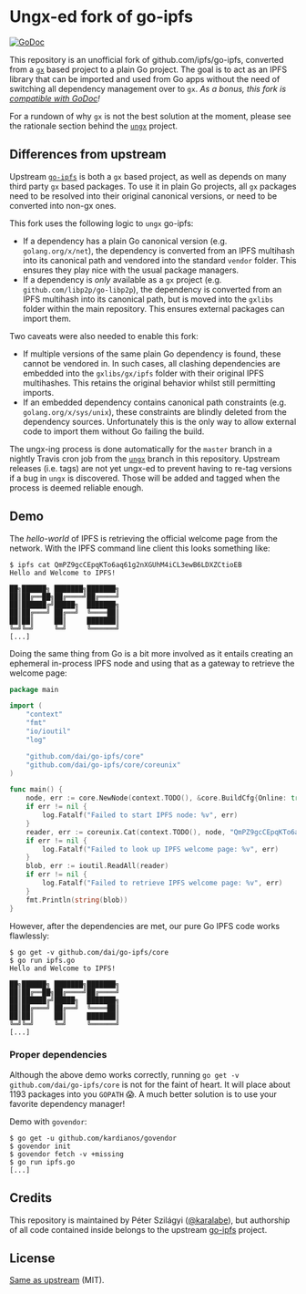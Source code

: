 # Ungx-ed fork of go-ipfs

[![GoDoc](https://godoc.org/github.com/dai/go-ipfs?status.svg)](https://godoc.org/github.com/dai/go-ipfs)

This repository is an unofficial fork of github.com/ipfs/go-ipfs, converted from a [`gx`](https://github.com/whyrusleeping/gx) based project to a plain Go project. The goal is to act as an IPFS library that can be imported and used from Go apps without the need of switching all dependency management over to `gx`. *As a bonus, this fork is [compatible with GoDoc](https://godoc.org/github.com/dai/go-ipfs)!*

For a rundown of why `gx` is not the best solution at the moment, please see the rationale section behind the [`ungx`](https://github.com/karalabe/ungx#why) project.

## Differences from upstream

Upstream [`go-ipfs`](github.com/ipfs/go-ipfs) is both a `gx` based project, as well as depends on many third party `gx` based packages. To use it in plain Go projects, all `gx` packages need to be resolved into their original canonical versions, or need to be converted into non-gx ones.

This fork uses the following logic to `ungx` go-ipfs:

 * If a dependency has a plain Go canonical version (e.g. `golang.org/x/net`), the dependency is converted from an IPFS multihash into its canonical path and vendored into the standard `vendor` folder. This ensures they play nice with the usual package managers.
 * If a dependency is *only* available as a `gx` project (e.g. `github.com/libp2p/go-libp2p`), the dependency is converted from an IPFS multihash into its canonical path, but is moved into the `gxlibs` folder within the main repository. This ensures external packages can import them.

Two caveats were also needed to enable this fork:

 * If multiple versions of the same plain Go dependency is found, these cannot be vendored in. In such cases, all clashing dependencies are embedded into the `gxlibs/gx/ipfs` folder with their original IPFS multihashes. This retains the original behavior whilst still permitting imports.
 * If an embedded dependency contains canonical path constraints (e.g. `golang.org/x/sys/unix`), these constraints are blindly deleted from the dependency sources. Unfortunately this is the only way to allow external code to import them without Go failing the build.

The ungx-ing process is done automatically for the `master` branch in a nightly Travis cron job from the [`ungx`](https://github.com/dai/go-ipfs/tree/ungx) branch in this repository. Upstream releases (i.e. tags) are not yet ungx-ed to prevent having to re-tag versions if a bug in `ungx` is discovered. Those will be added and tagged when the process is deemed reliable enough.

## Demo

The *hello-world* of IPFS is retrieving the official welcome page from the network. With the IPFS command line client this looks something like:

```
$ ipfs cat QmPZ9gcCEpqKTo6aq61g2nXGUhM4iCL3ewB6LDXZCtioEB
Hello and Welcome to IPFS!

██╗██████╗ ███████╗███████╗
██║██╔══██╗██╔════╝██╔════╝
██║██████╔╝█████╗  ███████╗
██║██╔═══╝ ██╔══╝  ╚════██║
██║██║     ██║     ███████║
╚═╝╚═╝     ╚═╝     ╚══════╝
[...]
```

Doing the same thing from Go is a bit more involved as it entails creating an ephemeral in-process IPFS node and using that as a gateway to retrieve the welcome page:

```go
package main

import (
	"context"
	"fmt"
	"io/ioutil"
	"log"

	"github.com/dai/go-ipfs/core"
	"github.com/dai/go-ipfs/core/coreunix"
)

func main() {
	node, err := core.NewNode(context.TODO(), &core.BuildCfg{Online: true})
	if err != nil {
		log.Fatalf("Failed to start IPFS node: %v", err)
	}
	reader, err := coreunix.Cat(context.TODO(), node, "QmPZ9gcCEpqKTo6aq61g2nXGUhM4iCL3ewB6LDXZCtioEB")
	if err != nil {
		log.Fatalf("Failed to look up IPFS welcome page: %v", err)
	}
	blob, err := ioutil.ReadAll(reader)
	if err != nil {
		log.Fatalf("Failed to retrieve IPFS welcome page: %v", err)
	}
	fmt.Println(string(blob))
}
```

However, after the dependencies are met, our pure Go IPFS code works flawlessly:

```
$ go get -v github.com/dai/go-ipfs/core
$ go run ipfs.go
Hello and Welcome to IPFS!

██╗██████╗ ███████╗███████╗
██║██╔══██╗██╔════╝██╔════╝
██║██████╔╝█████╗  ███████╗
██║██╔═══╝ ██╔══╝  ╚════██║
██║██║     ██║     ███████║
╚═╝╚═╝     ╚═╝     ╚══════╝
[...]
```

### Proper dependencies

Although the above demo works correctly, running `go get -v github.com/dai/go-ipfs/core` is not for the faint of heart. It will place about 1193 packages into you `GOPATH` :scream:. A much better solution is to use your favorite dependency manager!

Demo with `govendor`:

```
$ go get -u github.com/kardianos/govendor
$ govendor init
$ govendor fetch -v +missing
$ go run ipfs.go
[...]
```

## Credits

This repository is maintained by Péter Szilágyi ([@karalabe](https://github.com/karalabe)), but authorship of all code contained inside belongs to the upstream [go-ipfs](https://github.com/ipfs/go-ipfs) project.

## License

[Same as upstream](https://github.com/ipfs/go-ipfs#license) (MIT).
